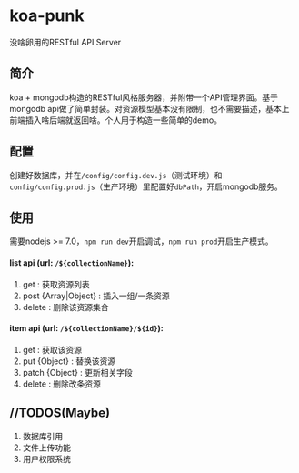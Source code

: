 # koa-punk
没啥卵用的RESTful API Server

## 简介
koa + mongodb构造的RESTful风格服务器，并附带一个API管理界面。基于mongodb api做了简单封装。对资源模型基本没有限制，也不需要描述，基本上前端插入啥后端就返回啥。个人用于构造一些简单的demo。

## 配置
创建好数据库，并在`/config/config.dev.js`（测试环境）和`config/config.prod.js`（生产环境）里配置好`dbPath`，开启mongodb服务。

## 使用
需要nodejs >= 7.0，`npm run dev`开启调试，`npm run prod`开启生产模式。

#### list api (url: `/${collectionName}`):

1. get : 获取资源列表
2. post {Array|Object} : 插入一组/一条资源
3. delete : 删除该资源集合

#### item api (url: `/${collectionName}/${id}`):

1. get : 获取该资源
2. put {Object} : 替换该资源
3. patch {Object} : 更新相关字段
4. delete : 删除改条资源

## //TODOS(Maybe)
1. 数据库引用
2. 文件上传功能
3. 用户权限系统


